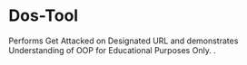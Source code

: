 # Dos-Tool
Performs Get Attacked on Designated URL and demonstrates Understanding of OOP for Educational Purposes Only. .

